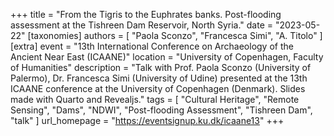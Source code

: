 +++
title = "From the Tigris to the Euphrates banks. Post-flooding assessment at the Tishreen Dam Reservoir, North Syria."
date = "2023-05-22"
[taxonomies]
authors = [ "Paola Sconzo", "Francesca Simi", "A. Titolo" ]
[extra]
event = "13th International Conference on Archaeology of the Ancient Near East (ICAANE)"
location = "University of Copenhagen, Faculty of Humanities"
description = "Talk with Prof. Paola Sconzo (University of Palermo), Dr. Francesca Simi (University of Udine) presented at the 13th ICAANE conference at the University of Copenhagen (Denmark). Slides made with Quarto and Revealjs."
tags = [
  "Cultural Heritage",
  "Remote Sensing",
  "Dams",
  "NDWI",
  "Post-flooding Assessment",
  "Tishreen Dam",
  "talk"
]
url_homepage = "https://eventsignup.ku.dk/icaane13"
+++
